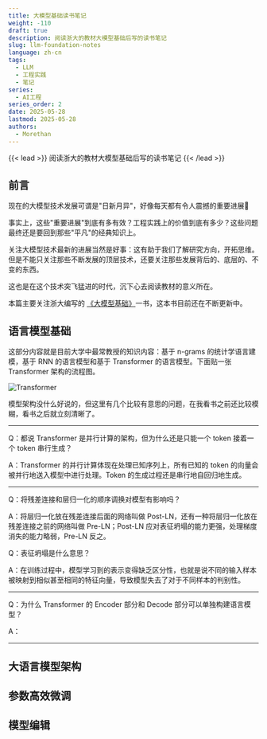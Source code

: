 ```yaml
---
title: 大模型基础读书笔记
weight: -110
draft: true
description: 阅读浙大的教材大模型基础后写的读书笔记
slug: llm-foundation-notes
language: zh-cn
tags:
  - LLM
  - 工程实践
  - 笔记
series:
  - AI工程
series_order: 2
date: 2025-05-28
lastmod: 2025-05-28
authors:
  - Morethan
---
```

{{< lead >}}
阅读浙大的教材大模型基础后写的读书笔记
{{< /lead >}}

## 前言

现在的大模型技术发展可谓是"日新月异"，好像每天都有令人震撼的重要进展🤔

事实上，这些"重要进展"到底有多有效？工程实践上的价值到底有多少？这些问题最终还是要回到那些"平凡"的经典知识上。

关注大模型技术最新的进展当然是好事：这有助于我们了解研究方向，开拓思维。但是不能只关注那些不断发展的顶层技术，还要关注那些发展背后的、底层的、不变的东西。

这也是在这个技术突飞猛进的时代，沉下心去阅读教材的意义所在。

本篇主要关注浙大编写的 [《大模型基础》](https://github.com/ZJU-LLMs/Foundations-of-LLMs)一书，这本书目前还在不断更新中。

## 语言模型基础

这部分内容就是目前大学中最常教授的知识内容：基于 n-grams 的统计学语言建模，基于 RNN 的语言模型和基于 Transformer 的语言模型。下面贴一张 Transformer 架构的流程图。

![Transformer](Transformer.png "引用自第 16 页")

模型架构没什么好说的，但这里有几个比较有意思的问题，在我看书之前还比较模糊，看书之后就立刻清晰了。

---

Q：都说 Transformer 是并行计算的架构，但为什么还是只能一个 token 接着一个 token 串行生成？

A：Transformer 的并行计算体现在处理已知序列上，所有已知的 token 的向量会被并行地送入模型中进行处理。Token 的生成过程还是串行地自回归地生成。

---

Q：将残差连接和层归一化的顺序调换对模型有影响吗？

A：将层归一化放在残差连接后面的网络叫做 Post-LN，还有一种将层归一化放在残差连接之前的网络叫做 Pre-LN；Post-LN 应对表征坍塌的能力更强，处理梯度消失的能力略弱，Pre-LN 反之。

Q：表征坍塌是什么意思？

A：在训练过程中，模型学习到的表示变得缺乏区分性，也就是说不同的输入样本被映射到相似甚至相同的特征向量，导致模型失去了对于不同样本的判别性。

---

Q：为什么 Transformer 的 Encoder 部分和 Decode 部分可以单独构建语言模型？

A：

---



## 大语言模型架构

## 参数高效微调

## 模型编辑
